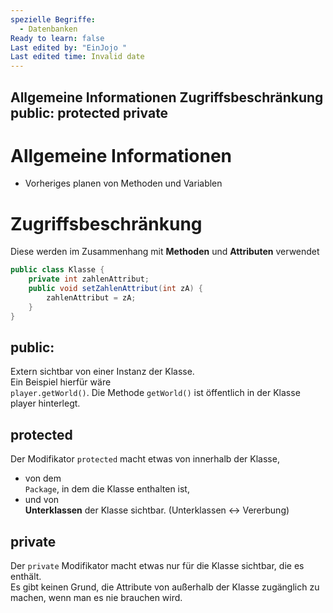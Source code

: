```yaml
---
spezielle Begriffe:
  - Datenbanken
Ready to learn: false
Last edited by: "EinJojo "
Last edited time: Invalid date
---
```

Allgemeine Informationen
Zugriffsbeschränkung
public:
protected
private
---
# Allgemeine Informationen
- Vorheriges planen von Methoden und Variablen
  
# Zugriffsbeschränkung
Diese werden im Zusammenhang mit **Methoden** und **Attributen** verwendet
  
```Java
public class Klasse {
	private int zahlenAttribut;
	public void setZahlenAttribut(int zA) {
		zahlenAttribut = zA;
	}
}
```
## public:
Extern sichtbar von einer Instanz der Klasse.  
Ein Beispiel hierfür wäre  
`player.getWorld()`. Die Methode `getWorld()` ist öffentlich in der Klasse player hinterlegt.
## protected
Der Modifikator `protected` macht etwas von innerhalb der Klasse,  
- von dem  
`Package`, in dem die Klasse enthalten ist,  
- und von  
**Unterklassen** der Klasse sichtbar. (Unterklassen ↔ Vererbung)
## private
Der `private` Modifikator macht etwas nur für die Klasse sichtbar, die es enthält.  
Es gibt keinen Grund, die Attribute von außerhalb der Klasse zugänglich zu machen, wenn man es nie brauchen wird.